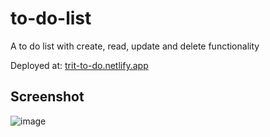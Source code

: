 # to-do-list
A to do list with create, read, update and delete functionality  

Deployed at: [trit-to-do.netlify.app](https://trit-to-do.netlify.app/)

## Screenshot
![image](https://user-images.githubusercontent.com/101207404/172018980-167f11e0-ab52-4a40-8a3e-af6822cb5d14.png)
